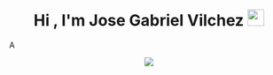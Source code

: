 <h1 align="center"><b>Hi , I'm Jose Gabriel Vilchez </b><img src="https://media.giphy.com/media/hvRJCLFzcasrR4ia7z/giphy.gif" width="30"></h1>
<!--  -->A
<p align="center">
  <a href="https://github.com/DenverCoder1/readme-typing-svg"><img src="https://readme-typing-svg.herokuapp.com?font=Time+New+Roman&color=red&size=20&center=true&vCenter=true&width=600&height=100&lines=Assalamu+O+Alaikum+Warahmatullah..&hearts;++;full+stack+developer,;Computer+Science+Engineering+Student,;Proactive+Learner/Researcher,;A+web+development+Enthusiast..<3"></a>
</p>
